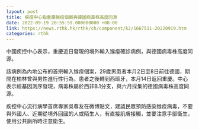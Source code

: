 ```yaml
---
layout: post
title: 疾控中心指重慶猴痘個案與德國病毒株高度同源
date: 2022-09-19 20:55:59.000000000 +08:00
link: https://news.rthk.hk/rthk/ch/component/k2/1667511-20220919.htm
categories: rthk
---
```


中國疾控中心表示，重慶近日發現的境外輸入猴痘確診病例，與德國病毒株高度同源。

該病例為內地公布的首宗輸入猴痘個案，29歲男患者本月2日至8日前往德國，期間在柏林曾與男性進行性行為，患者之後轉到西班牙，本月14日返回重慶。中心表示經基因測序發現，病毒株屬於西非B.1分支，與六月採集的德國病毒株高度同源。

疾控中心流行病學首席專家吳尊友在微博貼文，建議民眾預防感染猴痘病毒，不要與外國人、近期從境外回國的人或陌生人，有直接肌膚接觸，並要注意手部衛生，使用公共廁所時注意衛生。

